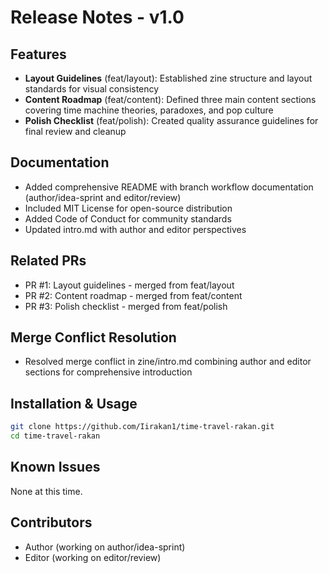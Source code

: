 # Release Notes - v1.0

## Features
- **Layout Guidelines** (feat/layout): Established zine structure and layout standards for visual consistency
- **Content Roadmap** (feat/content): Defined three main content sections covering time machine theories, paradoxes, and pop culture
- **Polish Checklist** (feat/polish): Created quality assurance guidelines for final review and cleanup

## Documentation
- Added comprehensive README with branch workflow documentation (author/idea-sprint and editor/review)
- Included MIT License for open-source distribution
- Added Code of Conduct for community standards
- Updated intro.md with author and editor perspectives

## Related PRs
- PR #1: Layout guidelines - merged from feat/layout
- PR #2: Content roadmap - merged from feat/content  
- PR #3: Polish checklist - merged from feat/polish

## Merge Conflict Resolution
- Resolved merge conflict in zine/intro.md combining author and editor sections for comprehensive introduction

## Installation & Usage
```bash
git clone https://github.com/Iirakan1/time-travel-rakan.git
cd time-travel-rakan
```

## Known Issues
None at this time.

## Contributors
- Author (working on author/idea-sprint)
- Editor (working on editor/review)

